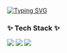 [![Typing SVG](https://readme-typing-svg.demolab.com/?lines=Welcome+to+jihyo's+github)](https://git.io/typing-svg)
<h3>✨ Tech Stack ✨</h3>
<div>
<!--   <img src="https://img.shields.io/badge/Java-007396?style=for-the-badge&logo=Java&logoColor=white">  -->
<!--   <img src="https://img.shields.io/badge/JSP-007396?style=for-the-badge&logo=JSP&logoColor=white"> -->
<!--   <img src="https://img.shields.io/badge/python-3776AB?style=for-the-badge&logo=python&logoColor=white">  -->
  <img src="https://img.shields.io/badge/html5-E34F26?style=for-the-badge&logo=html5&logoColor=white"> 
  <img src="https://img.shields.io/badge/css3-1572B6?style=for-the-badge&logo=css3&logoColor=white"> 
  <img src="https://img.shields.io/badge/JavaScript-F7DF1E.svg?style=for-the-badge&logo=JavaScript&logoColor=white">
<!--   <img src="https://img.shields.io/badge/react-20232a.svg?style=for-the-badge&logo=react&logoColor=61DAFB" /> -->
</div>



